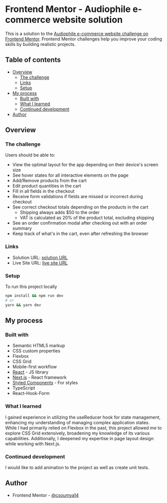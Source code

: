 # Frontend Mentor - Audiophile e-commerce website solution

This is a solution to the [Audiophile e-commerce website challenge on Frontend Mentor](https://www.frontendmentor.io/challenges/audiophile-ecommerce-website-C8cuSd_wx). Frontend Mentor challenges help you improve your coding skills by building realistic projects.

## Table of contents

- [Overview](#overview)
  - [The challenge](#the-challenge)
  - [Links](#links)
  - [Setup](#Setup)
- [My process](#my-process)
  - [Built with](#built-with)
  - [What I learned](#what-i-learned)
  - [Continued development](#continued-development)
- [Author](#author)

## Overview

### The challenge

Users should be able to:

- View the optimal layout for the app depending on their device's screen size
- See hover states for all interactive elements on the page
- Add/Remove products from the cart
- Edit product quantities in the cart
- Fill in all fields in the checkout
- Receive form validations if fields are missed or incorrect during checkout
- See correct checkout totals depending on the products in the cart
  - Shipping always adds $50 to the order
  - VAT is calculated as 20% of the product total, excluding shipping
- See an order confirmation modal after checking out with an order summary
- Keep track of what's in the cart, even after refreshing the browser

### Links

- Solution URL: [solution URL](https://github.com/csoumya14/Audiophile.git)
- Live Site URL: [live site URL](https://audiophile-eccome.vercel.app/)

### Setup

To run this project locally

```bash
npm install && npm run dev
# or
yarn && yarn dev
```

## My process

### Built with

- Semantic HTML5 markup
- CSS custom properties
- Flexbox
- CSS Grid
- Mobile-first workflow
- [React](https://reactjs.org/) - JS library
- [Next.js](https://nextjs.org/) - React framework
- [Styled Components](https://styled-components.com/) - For styles
- TypeScript
- React-Hook-Form

### What I learned

I gained experience in utilizing the useReducer hook for state management, enhancing my understanding of managing complex application states. While I had primarily relied on Flexbox in the past, this project allowed me to explore CSS Grid extensively, broadening my knowledge of its various capabilities. Additionally, I deepened my expertise in page layout design while working with Next.js.

### Continued development

I would like to add animation to the project as well as create unit tests.

## Author

- Frontend Mentor - [@csoumya14](https://www.frontendmentor.io/profile/csoumya14)
